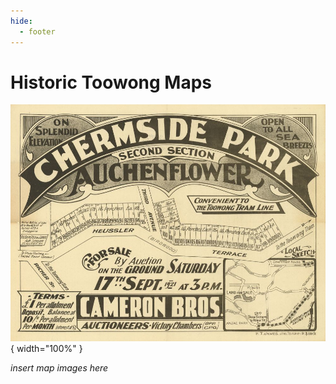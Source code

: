 ```yaml
---
hide:
  - footer
---
```


# Historic Toowong Maps

![Chermside Park advertisement](assets/maps/chermside-park.jpg){ width="100%" }  


*insert map images here*
